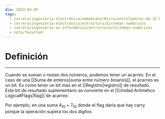 ```yaml
---
dia: 2023-04-05
tags:
  - carrera/ingeniería-electrónica/embebidos/Microcontroladores-de-32-bits
  - carrera/ingeniería-electrónica/estructura/Sistemas-numéricos
  - carrera/ingeniería-en-informática/estructura/Sistemas-numéricos
  - nota/facultad
---
```

# Definición
---
Cuando se suman o restan dos números, podemos tener un acarreo. En el caso de una [[Suma de enteros|suma entre número binarios]], el acarreo es un bit. Es como tener un bit más en el [[Registro|registro]] de resultado.  Este bit de resultado suplementario se convierte en el [[Unidad Aritmético Lógica#Flags|flag]] de acarreo

Por ejemplo, en una suma $4_{10} + 7_{10}$ donde el flag daría que hay carry porque la operación supera los dos dígitos